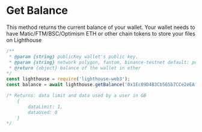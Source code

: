# Get Balance



This method returns the current balance of your wallet. Your wallet needs to have Matic/FTM/BSC/Optimism ETH or other chain tokens to store your files on Lighthouse

```javascript
/** 
 * @param {string} publicKey wallet's public key.
 * @param {string} network polygon, fantom, binance-testnet default: polygon.
 * @return {object} balance of the wallet in ether
*/
const lighthouse = require('lighthouse-web3');
const balance = await lighthouse.getBalance('0x1Ec09D4B3Cb565b7CCe2eEAf71CC90c9b46c5c26', 'polygon');

/* Returns: data limit and data used by a user in GB
    {
        dataLimit: 1,
        dataUsed: 0
    }
*/
```
